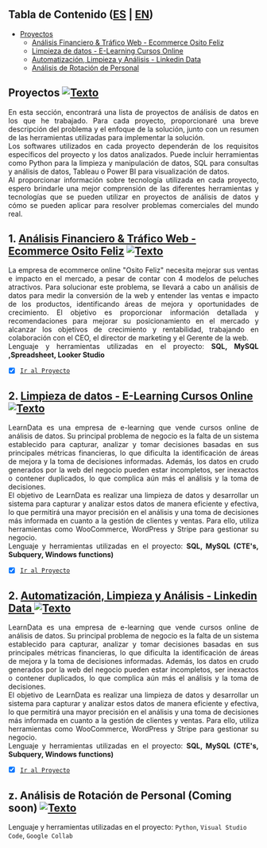 <a name="Tabla-de-contenidoz"></a>
## Tabla de Contenido ([ES](https://github.com/HansAllTech/Hans_Data_Analysis_Portfolio/blob/main/Proyectos.md#tabla-de-contenido-es--en) | [EN](https://github.com/HansAllTech/Hans_Data_Analysis_Portfolio/blob/main/Projects.md#table-of-content-es--en))
- [Proyectos](#Proyectos)
  + [Análisis Financiero & Tráfico Web - Ecommerce Osito Feliz](#Proyecto1)
  + [Limpieza de datos - E-Learning Cursos Online](#Proyecto2)
  + [Automatización, Limpieza y Análisis - Linkedin Data](#Proyecto3)
  + [Análisis de Rotación de Personal](#Proyectoz)
  
<a name="Proyectos"></a>
## Proyectos [![Texto](https://user-images.githubusercontent.com/116538899/231064143-c080de13-8be9-4321-8694-e62539263f5a.png)](#Tabla-de-contenido2)
<p align="justify">En esta sección, encontrará una lista de proyectos de análisis de datos en los que he trabajado. Para cada proyecto, proporcionaré una breve descripción del problema y el enfoque de la solución, junto con un resumen de las herramientas utilizadas para implementar la solución.<br>  
Los softwares utilizados en cada proyecto dependerán de los requisitos específicos del proyecto y los datos analizados. Puede incluir herramientas como Python para la limpieza y manipulación de datos, SQL para consultas y análisis de datos, Tableau o Power BI para visualización de datos.<br>  
Al proporcionar información sobre tecnología utilizada en cada proyecto, espero brindarle una mejor comprensión de las diferentes herramientas y tecnologías que se pueden utilizar en proyectos de análisis de datos y cómo se pueden aplicar para resolver problemas comerciales del mundo real.</p>
 
<a name="Proyecto1"></a>
## 1. [Análisis Financiero & Tráfico Web - Ecommerce Osito Feliz](https://github.com/HansAllTech/Hans_Data_Analysis_Portfolio/blob/main/Osito_feliz_ecommerce.md#an%C3%A1lisis-financiero--tr%C3%A1fico-web---ecommerce-osito-feliz--es--en) [![Texto](https://user-images.githubusercontent.com/116538899/231064143-c080de13-8be9-4321-8694-e62539263f5a.png)](#Tabla-de-contenido2)
<p align="justify">La empresa de ecommerce online "Osito Feliz" necesita mejorar sus ventas e impacto en el mercado, a pesar de contar con 4 modelos de peluches atractivos. Para solucionar este problema, se llevará a cabo un análisis de datos para medir la conversión de la web y entender las ventas e impacto de los productos, identificando áreas de mejora y oportunidades de crecimiento. El objetivo es proporcionar información detallada y recomendaciones para mejorar su posicionamiento en el mercado y alcanzar los objetivos de crecimiento y rentabilidad, trabajando en colaboración con el CEO, el director de marketing y el Gerente de la web.<br>
Lenguaje y herramientas utilizadas en el proyecto: <strong>SQL, MySQL ,Spreadsheet, Looker Studio</strong><br>
</p>
   
- [x] [`Ir al Proyecto`](https://github.com/HansAllTech/Hans_Data_Analysis_Portfolio/blob/main/Osito_feliz_ecommerce.md#an%C3%A1lisis-financiero--tr%C3%A1fico-web---ecommerce-osito-feliz--es--en)
 
<a name="Proyecto2"></a>
## 2. [Limpieza de datos - E-Learning Cursos Online ](https://github.com/HansAllTech/Hans_Data_Analysis_Portfolio/blob/main/E-Learning_Cursos_Online.md#limpieza-de-datos---e-learning-cursos-online--es--en) [![Texto](https://user-images.githubusercontent.com/116538899/231064143-c080de13-8be9-4321-8694-e62539263f5a.png)](#Tabla-de-contenido2)
<p align="justify">
LearnData es una empresa de e-learning que vende cursos online de análisis de datos. Su principal problema de negocio es la falta de un sistema establecido para capturar, analizar y tomar decisiones basadas en sus principales métricas financieras, lo que dificulta la identificación de áreas de mejora y la toma de decisiones informadas. Además, los datos en crudo generados por la web del negocio pueden estar incompletos, ser inexactos o contener duplicados, lo que complica aún más el análisis y la toma de decisiones.
<br>
El objetivo de LearnData es realizar una limpieza de datos y desarrollar un sistema para capturar y analizar estos datos de manera eficiente y efectiva, lo que permitirá una mayor precisión en el análisis y una toma de decisiones más informada en cuanto a la gestión de clientes y ventas. Para ello, utiliza herramientas como WooCommerce, WordPress y Stripe para gestionar su negocio.<br>
Lenguaje y herramientas utilizadas en el proyecto: <strong>SQL, MySQL (CTE's, Subquery, Windows functions)</strong><br>  
</p>

- [x] [`Ir al Proyecto`](https://github.com/HansAllTech/Hans_Data_Analysis_Portfolio/blob/main/E-Learning_Cursos_Online.md#limpieza-de-datos---e-learning-cursos-online--es--en)

<a name="Proyecto3"></a>
## 2. [Automatización, Limpieza y Análisis - Linkedin Data ](https://github.com/HansAllTech/Hans_Data_Analysis_Portfolio/blob/main/Linkedin_data_automatizacion.md#automatizaci%C3%B3n-limpieza-y-an%C3%A1lisis---linkedin-data--es--en) [![Texto](https://user-images.githubusercontent.com/116538899/231064143-c080de13-8be9-4321-8694-e62539263f5a.png)](#Tabla-de-contenidoz)
<p align="justify">
LearnData es una empresa de e-learning que vende cursos online de análisis de datos. Su principal problema de negocio es la falta de un sistema establecido para capturar, analizar y tomar decisiones basadas en sus principales métricas financieras, lo que dificulta la identificación de áreas de mejora y la toma de decisiones informadas. Además, los datos en crudo generados por la web del negocio pueden estar incompletos, ser inexactos o contener duplicados, lo que complica aún más el análisis y la toma de decisiones.
<br>
El objetivo de LearnData es realizar una limpieza de datos y desarrollar un sistema para capturar y analizar estos datos de manera eficiente y efectiva, lo que permitirá una mayor precisión en el análisis y una toma de decisiones más informada en cuanto a la gestión de clientes y ventas. Para ello, utiliza herramientas como WooCommerce, WordPress y Stripe para gestionar su negocio.<br>
Lenguaje y herramientas utilizadas en el proyecto: <strong>SQL, MySQL (CTE's, Subquery, Windows functions)</strong><br>  
</p>

- [x] [`Ir al Proyecto`](https://github.com/HansAllTech/Hans_Data_Analysis_Portfolio/blob/main/Linkedin_data_automatizacion.md#automatizaci%C3%B3n-limpieza-y-an%C3%A1lisis---linkedin-data--es--en)
  
<a name="Proyectoz"></a>
## z. Análisis de Rotación de Personal (Coming soon) [![Texto](https://user-images.githubusercontent.com/116538899/231064143-c080de13-8be9-4321-8694-e62539263f5a.png)](#Tabla-de-contenido2)
Lenguaje y herramientas utilizadas en el proyecto: ```Python```, ```Visual Studio Code```, ```Google Collab``` 
 
    
  
 
